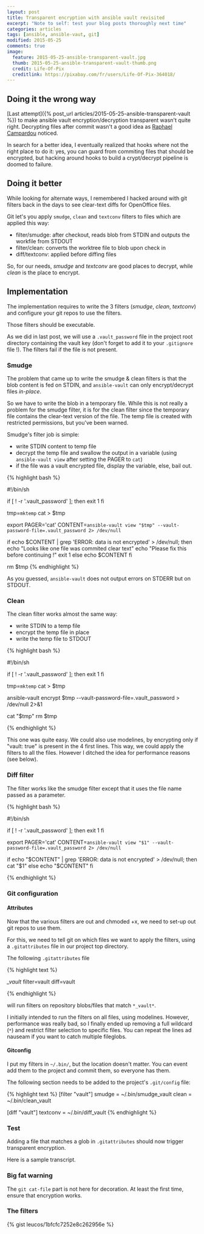 ```yaml
---
layout: post
title: Transparent encryption with ansible vault revisited
excerpt: "Note to self: test your blog posts thoroughly next time"
categories: articles
tags: [ansible, ansible-vaut, git]
modified: 2015-05-25
comments: true
image:
  feature: 2015-05-25-ansible-transparent-vault.jpg
  thumb: 2015-05-25-ansible-transparent-vault-thumb.png
  credit: Life-Of-Pix
  creditlink: https://pixabay.com/fr/users/Life-Of-Pix-364018/
---
```


## Doing it the wrong way

[Last attempt]({% post_url articles/2015-05-25-ansible-transparent-vault %})
to make ansible vault encryption/decryption transparent wasn't quite
right. Decrypting files after commit wasn't a good idea as
[Raphael Campardou](https://github.com/ralovely) noticed.

In search for a better idea, I eventually realized that hooks where not
the right place to do it: yes, you can guard from commiting files that
should be encrypted, but hacking around hooks to build a crypt/decrypt
pipeline is doomed to failure.

## Doing it better

While looking for alternate ways, I remembered I hacked around with
git filters back in the days to see clear-text diffs for OpenOffice
files.

Git let's you apply `smudge`, `clean` and `textconv` filters to files
which are applied this way:

- filter/smudge: after checkout, reads blob from STDIN and outputs the
  workfile from STDOUT
- filter/clean: converts the worktree file to blob upon check in
- diff/textconv: applied before diffing files

So, for our needs, _smudge_ and _textconv_ are good places to decrypt,
while _clean_ is the place to encrypt.

## Implementation

The implementation requires to write the 3 filters (_smudge_, _clean_,
_textconv_) and configure your git repos to use the filters.

Those filters should be executable.

As we did in last post, we will use a `.vault_password` file in the
project root directory containing the vault key (don't forget to add it
to your `.gitignore` file !). The filters fail if the file is not
present.

### Smudge

The problem that came up to write the smudge & clean filters is that the
blob content is fed on STDIN, and `ansible-vault` can only
encrypt/decrypt files _in-place_.

So we have to write the blob in a temporary file. While this is not
really a problem for the smudge filter, it is for the clean filter since
the temporary file contains the clear-text version of the file. The temp
file is created with restricted permissions, but you've been warned.

Smudge's filter job is simple:
- write STDIN content to temp file
- decrypt the temp file and swallow the output in a variable (using
  `ansible-vault view` after setting the PAGER to `cat`)
- if the file was a vault encrypted file, display the variable, else,
  bail out.

{% highlight bash %}

#!/bin/sh

if [ ! -r '.vault_password' ]; then
  exit 1
fi

tmp=`mktemp`
cat > $tmp

export PAGER='cat'
CONTENT=`ansible-vault view "$tmp" --vault-password-file=.vault_password 2> /dev/null`

if echo $CONTENT | grep 'ERROR: data is not encrypted' > /dev/null; then
  echo "Looks like one file was commited clear text"
  echo "Please fix this before continuing !"
  exit 1
else
  echo $CONTENT
fi

rm $tmp
{% endhighlight %}

As you guessed, `ansible-vault` does not output errors on STDERR but on
STDOUT.

### Clean

The clean filter works almost the same way:
- write STDIN to a temp file
- encrypt the temp file in place
- write the temp file to STDOUT

{% highlight bash %}

#!/bin/sh

if [ ! -r '.vault_password' ]; then
  exit 1
fi

tmp=`mktemp`
cat > $tmp

ansible-vault encrypt $tmp --vault-password-file=.vault_password > /dev/null 2>&1

cat "$tmp"
rm $tmp

{% endhighlight %} 

This one was quite easy. We could also use modelines, by encrypting only if
"vault: true" is present in the 4 first lines. This way, we could apply
the filters to all the files. However I ditched the idea for performance
reasons (see below).

### Diff filter

The filter works like the smudge filter except that it uses the file
name passed as a parameter.

{% highlight bash %}

#!/bin/sh

if [ ! -r '.vault_password' ]; then
  exit 1
fi

export PAGER='cat'
CONTENT=`ansible-vault view "$1" --vault-password-file=.vault_password 2> /dev/null`

if echo "$CONTENT" | grep 'ERROR: data is not encrypted' > /dev/null; then
  cat "$1"
else
  echo "$CONTENT"
fi

{% endhighlight %}

### Git configuration

#### Attributes

Now that the various filters are out and chmoded +x, we need to set-up
out git repos to use them.

For this, we need to tell git on which files we want to apply the
filters, using a `.gitattributes` file in our project top directory.

The following `.gitattributes` file

{% highlight text %}

*_vault* filter=vault diff=vault

{% endhighlight %}    

will run filters on repository blobs/files that match `*_vault*`.

I initially intended to run the filters on all files, using modelines.
However, performance was really bad, so I finally ended up removing a
full wildcard (`*`) and restrict filter selection to specific files.
You can repeat the lines ad nauseam if you want to catch multiple
fileglobs.

#### Gitconfig

I put my filters in `~/.bin/`, but the location doesn't matter. You can
event add them to the project and commit them, so everyone has them.

The following section needs to be added to the project's `.git/config`
file:

{% highlight text %}
[filter "vault"]
  smudge = ~/.bin/smudge_vault
  clean  = ~/.bin/clean_vault

[diff "vault"]
  textconv = ~/.bin/diff_vault
 {% endhighlight %}    

### Test

Adding a file that matches a glob in `.gitattributes` should now trigger
transparent encryption.

Here is a sample transcript.

<script type="text/javascript" src="https://asciinema.org/a/7oaviuh8v2pi39zeojxrn8434.js" id="asciicast-7oaviuh8v2pi39zeojxrn8434" async></script>

### Big fat warning

The `git cat-file` part is not here for decoration. At least the first
time, ensure that encryption works.

### The filters

{% gist leucos/1bfcfc7252e8c262956e %}
